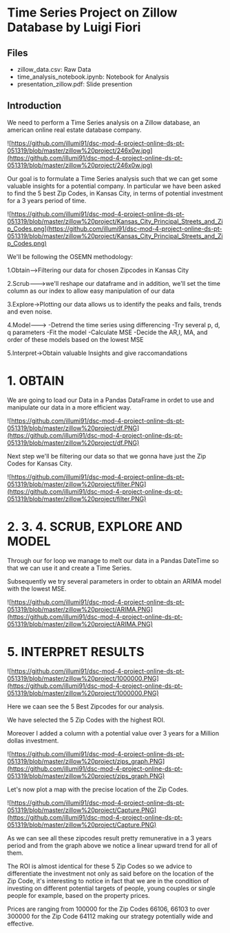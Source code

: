 # Time Series Project on Zillow Database by Luigi Fiori

## Files 

- zillow_data.csv: Raw Data
- time_analysis_notebook.ipynb: Notebook for Analysis
- presentation_zillow.pdf: Slide presention

## Introduction

We need to perform a Time Series analysis on a Zillow database, an american online real estate database company.

![https://github.com/illumi91/dsc-mod-4-project-online-ds-pt-051319/blob/master/zillow%20project/246x0w.jpg](https://github.com/illumi91/dsc-mod-4-project-online-ds-pt-051319/blob/master/zillow%20project/246x0w.jpg)

Our goal is to formulate a Time Series analysis such that we can get some valuable insights for a potential company.
In particular we have been asked to find the 5 best Zip Codes, in Kansas City, in terms of potential investment for a 3 years period of time.

![https://github.com/illumi91/dsc-mod-4-project-online-ds-pt-051319/blob/master/zillow%20project/Kansas_City_Principal_Streets_and_Zip_Codes.png](https://github.com/illumi91/dsc-mod-4-project-online-ds-pt-051319/blob/master/zillow%20project/Kansas_City_Principal_Streets_and_Zip_Codes.png)

We'll be following the OSEMN methodology:

1.Obtain-->Filtering our data for chosen Zipcodes in Kansas City

2.Scrub--->we'll reshape our dataframe and in addition, we'll set the time column as our index to allow easy manipulation of our data

3.Explore->Plotting our data allows us to identify the peaks and fails, trends and even noise.

4.Model---> -Detrend the time series using differencing
            -Try several p, d, q parameters
            -Fit the model
            -Calculate MSE
            -Decide the AR,I, MA, and order of these models based on the lowest MSE

5.Interpret->Obtain valuable Insights and give raccomandations


# 1. OBTAIN

We are going to load our Data in a Pandas DataFrame in ordet to use and manipulate our data in a more efficient way.

![https://github.com/illumi91/dsc-mod-4-project-online-ds-pt-051319/blob/master/zillow%20project/df.PNG](https://github.com/illumi91/dsc-mod-4-project-online-ds-pt-051319/blob/master/zillow%20project/df.PNG)


Next step we'll be filtering our data so that we gonna have just the Zip Codes for Kansas City.

![https://github.com/illumi91/dsc-mod-4-project-online-ds-pt-051319/blob/master/zillow%20project/filter.PNG](https://github.com/illumi91/dsc-mod-4-project-online-ds-pt-051319/blob/master/zillow%20project/filter.PNG)


# 2. 3. 4. SCRUB, EXPLORE AND MODEL

Through our for loop we manage to melt our data in a Pandas DateTime so that we can use it and create a Time Series.

Subsequently we try several parameters in order to obtain an ARIMA model with the lowest MSE.

![https://github.com/illumi91/dsc-mod-4-project-online-ds-pt-051319/blob/master/zillow%20project/ARIMA.PNG](https://github.com/illumi91/dsc-mod-4-project-online-ds-pt-051319/blob/master/zillow%20project/ARIMA.PNG)


# 5. INTERPRET RESULTS

![https://github.com/illumi91/dsc-mod-4-project-online-ds-pt-051319/blob/master/zillow%20project/1000000.PNG](https://github.com/illumi91/dsc-mod-4-project-online-ds-pt-051319/blob/master/zillow%20project/1000000.PNG)

Here we caan see the 5 Best Zipcodes for our analysis.

We have selected the 5 Zip Codes with the highest ROI.

Moreover I added a column with a potential value over 3 years for a Million dollas investment.

![https://github.com/illumi91/dsc-mod-4-project-online-ds-pt-051319/blob/master/zillow%20project/zips_graph.PNG](https://github.com/illumi91/dsc-mod-4-project-online-ds-pt-051319/blob/master/zillow%20project/zips_graph.PNG)

Let's now plot a map with the precise location of the Zip Codes.

![https://github.com/illumi91/dsc-mod-4-project-online-ds-pt-051319/blob/master/zillow%20project/Capture.PNG](https://github.com/illumi91/dsc-mod-4-project-online-ds-pt-051319/blob/master/zillow%20project/Capture.PNG)

As we can see all these zipcodes result pretty remunerative in a 3 years period and from the graph above we notice a linear upward trend for all of them.

The ROI is almost identical for these 5 Zip Codes so we advice to differentiate the investment not only as said before on the location of the Zip Code, it's interesting to notice in fact that we are in the condition of investing on different potential targets of people, young couples or single people for example, based on the property prices. 

Prices are ranging from 100000 for the Zip Codes 66106, 66103 to over 300000 for the Zip Code 64112 making our strategy potentially wide and effective. 
